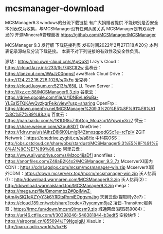 # mcsmanager-download
MCSManager9.3 windows的分流下载链接
有广大捐赠者提供 不能辨别是否安全
本列表仅为收集，与MCSManager没有任何从属关系
MCSManager是有双羽开发的 开源Minecraft管理面板
https://github.com/MCSManager/MCSManager

MCSManager 9.3 发行版 下载链接列表
发布时间2022年2月27日18点20分
本列表记录源站及分流下载链接。
本表不对下列链接的有效性及安全性负责。

源站：https://mo.own-cloud.cn/s/ApQqS1
Lazy's Cloud：https://cloud.lazy.ink:233/#s/74SCIf2w
蓝奏云：https://lanzout.com/iWaJz00pqpsf
awaBlack Cloud Drive：http://124.222.16.226:1026/s/0kFq
爱克狮：https://cloud.luoyum.cn:5213/s/65iL
LL Town Server：http://llxz.cc:88/MCSManager9.3.zip
谷歌云：https://drive.google.com/file/d/1DNBvLe9uBa-YLEa15TQKAwQvzkgrFeik/view?usp=sharing
OpenFrp：https://down.openfrp.net/MCSManager%209.3%20%E5%8F%91%E8%A1%8C%E7%89%88.zip
百度云：https://pan.baidu.com/s/1K1DR8cZifbGcp_Mouzco1A?pwd=3rz7
微云：https://share.weiyun.com/s3quh8DT
OneDrive：https://1drv.ms/u/s!AlhzD8i6K0LmigR4ZtmozqpqdGSc?e=rcTplV
ZGIT Network：https://onedrive.zyghit.cn/s/a8He 
中科院OSS：http://obs.cstcloud.cn/share/obs/stardust/MCSManager9.3%E5%8F%91%E8%A1%8C%E7%89%88.zip
阿里云盘：https://www.aliyundrive.com/s/Mzoc4ijaDf1
anonfiles：https://anonfiles.com/Z48aB2K4x2/MCSManager_9.3_7z
McserverX(国内CDN)：https://cdn1.sgslpx.com/mcsm/mcsmanager-win.zip
McserverX(国外CDN)：https://down.mcserverx.top/mcsm/mcsmanager-win.zip
沃人忆雨(1)：http://download.warmaren.com/MCSManager9.3.zip
沃人忆雨(2)：http://download.warmaisland.top/MCSManager9.3.zip
mega：https://mega.nz/file/BmommbzZ#OpIMwZ-bAm4ySlQ1eXZYyY3k6YRDtsPomiEOpgvmJbg
天翼云盘(提取码y2e7)：https://cloud.189.cn/web/share?code=7fyyqmym6ja2
凌日-Transitmc服务器：https://lrmc.fun/down/mcsm9/mcsm9.zip
城通网盘(提取码9084)：https://url46.ctfile.com/f/30398246-548381844-b3edf5
空投快传：https://airportal.cn/855094/JT9NgpIgjU
XiaoLin：http://pan.xiaolin.world/s/kxFB
